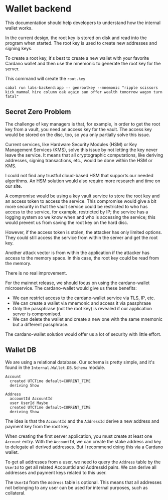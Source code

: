 # Wallet backend
This documentation should help developers to understand how the internal wallet works.

In the current design, the root key is stored on disk and read into the program when started.
The root key is used to create new addresses and signing keys.

To create a root key, it's best to create a new wallet with your favorite Cardano wallet and then use the mnemonic to generate the root key for the server.

This command will create the `root.key`
```
cabal run labs-backend:app -- genrootkey --mnemonic "ripple scissors kick mammal hire column oak again sun offer wealth tomorrow wagon turn fatal"
```

## Secret Zero Problem

The challenge of key managers is that, for example, in order to get the root key from a vault, you need an access key for the vault. The access key would be stored on the disc, too, so you only partially solve this issue.

Current services, like Hardware Security Modules (HSM) or Key Management Services (KMS), solve this issue by not letting the key never leave the service. It means that all cryptographic computations, like deriving addresses, signing transactions, etc., would be done within the HSM or KMS.

I could not find any trustful cloud-based HSM that supports our needed algorithms. An HSM solution would also require more research and time on our site.

A compromise would be using a key vault service to store the root key and an access token to access the service. This compromise would give a bit more security in that the vault service could be restricted to who has access to the service, for example, restricted by IP; the service has a logging system so we know when and who is accessing the service; this would prevent us from saving the root key on the hard disc.

However, if the access token is stolen, the attacker has only limited options. They could still access the service from within the server and get the root key.

Another attack vector is from within the application if the attacker has access to the memory space. In this case, the root key could be read from the memory.

There is no real improvement.

For the mainnet release, we should focus on using the cardano-wallet microservice.
The cardano-wallet would give us these benefits:
- We can restrict access to the cardano-wallet service via TLS, IP, etc.
- We can create a wallet via mnemonic and access it via passphrase
- Only the passphrase (not the root key) is revealed if our application server is compromised.
 - We can delete the wallet and create a new one with the same mnemonic but a different passphrase.

The cardano-wallet solution would offer us a lot of security with little effort.

## Wallet DB

We are using a relational database. Our schema is pretty simple, and it's found in the `Internal.Wallet.DB.Schema` module.

```
Account
  created UTCTime default=CURRENT_TIME
  deriving Show

Address
  accountId AccountId
  user UserId Maybe
  created UTCTime default=CURRENT_TIME
  deriving Show
```

The idea is that the `AccountId` and the `AddressId` derive a new address and payment key from the root key.

When creating the first server application, you must create at least one `Account` entry. With the `AccountId`, we can create the stake address and key to delegate all derived addresses. But I recommend doing this via a Cardano wallet.

To get all addresses from a user, we need to query the `Address` table by the `UserId` to get all related AccountId and AddressId pairs. We can derive all addresses and payment keys related to this user.

The `UserId` from the `Address` table is optional. This means that all addresses not belonging to any user can be used for internal purposes, such as collateral.
